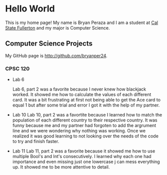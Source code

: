 # Hello World 

This is my home page! My name is Bryan Peraza and I am a student at [Cal State Fullerton](http://www.fullerton.edu/) and my major is Computer Science.

## Computer Science Projects

My GitHub page is http://github.com/bryanper24.

### CPSC 120

* Lab 6

    Lab 6, part 2 was a favorite because I never knew how blackjack worked. It showed me how to calculate the values of each different card. It was a bit frustrating at first not being able to get the Ace card to equal 1 but after some trial and error I got it with the help of my partner. 

* Lab 10 
    Lab 10, part 2 was a favortite because I learned how to match the population of each different country to their respective country. It was funny because me and my partner had forgoten to add the argrument line and we were wondering why nothing was working. Once we realized it was good learning to not looking over the needs of the code to try and finish faster. 

* Lab 11
    Lab 11, part 2 was a favorite because it showed me how to use multiple Bool's and Int's consecutively. I learned why each one had importance and even missing just one lowercase j can mess everything up. It showed me to be more attentive to detail. 